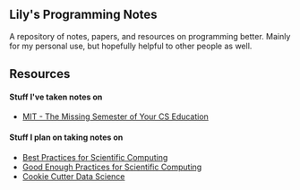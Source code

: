 ## Lily's Programming Notes
A repository of notes, papers, and resources on programming better. Mainly for my personal use, but hopefully helpful to other people as well.

## Resources

#### Stuff I've taken notes on
 - [MIT - The Missing Semester of Your CS Education](https://missing.csail.mit.edu/)

#### Stuff I plan on taking notes on
 - [Best Practices for Scientific Computing](https://arxiv.org/abs/1210.0530)
 - [Good Enough Practices for Scientific Computing](https://journals.plos.org/ploscompbiol/article?id=10.1371/journal.pcbi.1005510)
 - [Cookie Cutter Data Science](https://drivendata.github.io/cookiecutter-data-science/)
